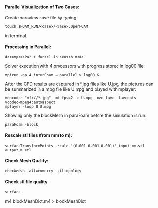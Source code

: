 #### Parallel Visualization of Two Cases:

Create paraview case file by typing:

```
touch $FOAM_RUN/<case>/<case>.OpenFOAM
```
in terminal.


#### Processing in Parallel:

```
decomposePar (-force) in scotch mode
```
Solver execution with 4 processors with progress stored in log00 file:

```
mpirun -np 4 interFoam – parallel > log00 &
```

After the CFD results are captured in \*.jpg files like U.jpg, the pictures can be summarized in a mpg file like U.mpg and played with mplayer:

```
mencoder "mf://*.jpg" -mf fps=2 -o U.mpg -ovc lavc -lavcopts vcodec=mpeg4:autoaspect
mplayer -loop 0 U.mpg
```

Showing only the blockMesh in paraFoam before the simulation is run:
```
paraFoam -block
```
#### Rescale stl files (from mm to m):
```
surfaceTransformPoints -scale '(0.001 0.001 0.001)' input_mm.stl output_m.stl
```
#### Check Mesh Quality:
```
checkMesh -allGeometry -allTopology
```
#### Check stl file quality
```
surface
```
m4 blockMeshDict.m4 > blockMeshDict
